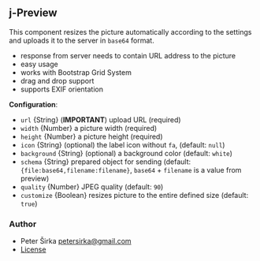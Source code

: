 ﻿## j-Preview

This component resizes the picture automatically according to the settings and uploads it to the server in `base64` format.

- response from server needs to contain URL address to the picture
- easy usage
- works with Bootstrap Grid System
- drag and drop support
- supports EXIF orientation

__Configuration__:

- `url` {String} (__IMPORTANT__) upload URL (required)
- `width` {Number} a picture width (required)
- `height` {Number} a picture height (required)
- `icon` {String} (optional) the label icon without `fa`, (default: `null`)
- `background` {String} (optional) a background color (default: `white`)
- `schema` {String} prepared object for sending (default: `{file:base64,filename:filename}`, `base64` + `filename` is a value from preview)
- `quality` {Number} JPEG quality (default: `90`)
- `customize` {Boolean} resizes picture to the entire defined size (default: `true`)

### Author

- Peter Širka <petersirka@gmail.com>
- [License](https://www.totaljs.com/licenses/)
